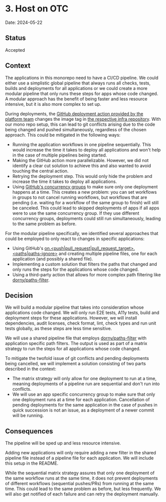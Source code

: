 # 3. Host on OTC

Date: 2024-05-22

## Status

Accepted

## Context

The applications in this monorepo need to have a CI/CD pipeline. We could either use a simplistic global pipeline that always runs all checks, tests, builds and deployments for all applications or we could create a more modular pipeline that only runs these steps for apps whose code changed. A modular approach has the benefit of being faster and less resource intensive, but it is also more complex to set up.

During deployments, the [GitHub deployment action provided by the platform team](https://github.com/digitalservicebund/argocd-deploy) changes the image tag in [the respective infra repository](https://github.com/digitalservicebund/digitalcheck-apps-infra).
With our mono repo setup, this can lead to git conflicts arising due to the code being changed and pushed simultaneously, regardless of the chosen approach. This could be mitigated in the following ways:

- Running the application workflows in one pipeline sequentially. This would increase the time it takes to deploy all applications and won't help in the case of multiple pipelines being started.
- Making the GitHub action more parallelizable. However, we did not identify a clear cut solution to achieve this and also wanted to avoid touching the central action.
- Retrying the deployment step. This would only hide the problem and increase the time it takes to deploy all applications.
- Using [GitHub's concurrency groups](https://docs.github.com/en/actions/using-jobs/using-concurrency) to make sure only one deployment happens at a time. This creates a new problem: you can set workflows in groups to not cancel running workflows, but workflows that are pending (i.e. waiting for a workflow of the same group to finish) will still be canceled. This could lead to skipped deployments of apps if all apps were to use the same concurrency group. If they use different concurrency groups, deployments could still run simultaneously, leading to the same problem as before.

For the modular pipeline specifically, we identified several approaches that could be employed to only react to changes in specific applications:

- Using GitHub's [on.<push|pull_request|pull_request_target>.<paths|paths-ignore>](https://docs.github.com/en/actions/using-workflows/workflow-syntax-for-github-actions#onpushpull_requestpull_request_targetpathspaths-ignore) and creating multiple pipeline files, one for each application (and possibly a shared file).
- Implementing a custom solution that filters the paths that changed and only runs the steps for the applications whose code changed.
- Using a third-party action that allows for more complex path filtering like [dorny/paths-filter](https://github.com/marketplace/actions/paths-changes-filter).

## Decision

We will build a modular pipeline that takes into consideration whose applications code changed. We will only run E2E tests, A11y tests, build and deployment steps for these applications. However, we will install dependencies, audit licenses, check format, lint, check types and run unit tests globally, as these steps are less time sensitive.

We will use a shared pipeline file that employs [dorny/paths-filter](https://github.com/marketplace/actions/paths-changes-filter) with application specific path filters. The output is used as part of a matrix strategy to run the steps for all applications whose code changed.

To mitigate the twofold issue of git conflicts and pending deployments being cancelled, we will implement a solution consisting of two parts described in the context:

- The matrix strategy will only allow for one deployment to run at a time, meaning deployments of a pipeline run are sequential and don't run into conflicts.
- We will use an app specific concurrency group to make sure that only one deployment runs at a time for each application. Cancellation of pending deployments for the same application in the case of pushes in quick succession is not an issue, as a deployment of a newer commit will be running.

## Consequences

The pipeline will be sped up and less resource intensive.

Adding new applications will only require adding a new filter in the shared pipeline file instead of a pipeline file for each application. We will include this setup in the README.

While the sequential matrix strategy assures that only one deployment of the same workflow runs at the same time, it does not prevent deployments of different workflows (sequential pushes/PRs) from running at the same time. This could lead to the same problem as before, but less frequently. We will also get notified of each failure and can retry the deployment manually.
